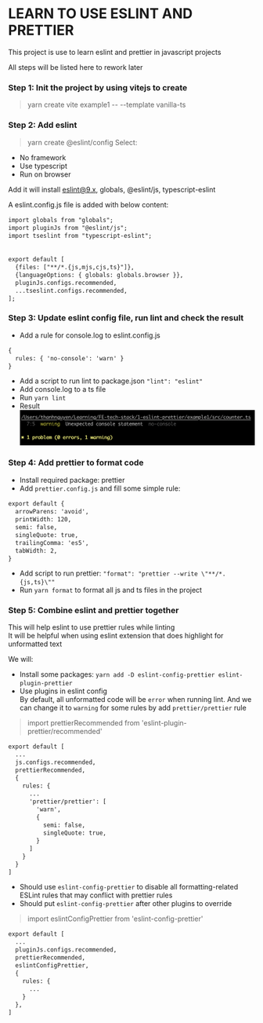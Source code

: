 # LEARN TO USE ESLINT AND PRETTIER
This project is use to learn eslint and prettier in javascript projects

All steps will be listed here to rework later

### Step 1: Init the project by using vitejs to create
> yarn create vite example1 -- --template vanilla-ts

### Step 2: Add eslint
> yarn create @eslint/config
Select: 
- No framework
- Use typescript
- Run on browser

Add it will install eslint@9.x, globals, @eslint/js, typescript-eslint

A eslint.config.js file is added with below content:
```
import globals from "globals";
import pluginJs from "@eslint/js";
import tseslint from "typescript-eslint";


export default [
  {files: ["**/*.{js,mjs,cjs,ts}"]},
  {languageOptions: { globals: globals.browser }},
  pluginJs.configs.recommended,
  ...tseslint.configs.recommended,
];
```

### Step 3: Update eslint config file, run lint and check the result
- Add a rule for console.log to eslint.config.js
```
{
  rules: { 'no-console': 'warn' }
}
```
- Add a script to run lint to package.json `"lint": "eslint"`
- Add console.log to a ts file
- Run `yarn lint`
- Result
![alt text](./readme-files/eslint-console.png)

### Step 4: Add prettier to format code
- Install required package: prettier
- Add `prettier.config.js` and fill some simple rule:
```
export default {
  arrowParens: 'avoid',
  printWidth: 120,
  semi: false,
  singleQuote: true,
  trailingComma: 'es5',
  tabWidth: 2,
}
```
- Add script to run prettier: `"format": "prettier --write \"**/*.{js,ts}\""`
- Run `yarn format` to format all js and ts files in the project

### Step 5: Combine eslint and prettier together
This will help eslint to use prettier rules while linting \
It will be helpful when using eslint extension that does highlight for unformatted text

We will:
- Install some packages: `yarn add -D eslint-config-prettier eslint-plugin-prettier`
- Use plugins in eslint config\
By default, all unformatted code will be `error` when running lint.
And we can change it to `warning` for some rules by add `prettier/prettier` rule
> import prettierRecommended from 'eslint-plugin-prettier/recommended'
```
export default [
  ...
  js.configs.recommended,
  prettierRecommended,
  {
    rules: {
      ...
      'prettier/prettier': [
        'warn',
        {
          semi: false,
          singleQuote: true,
        }
      ]
    }
  }
]
```
- Should use `eslint-config-prettier` to disable all formatting-related ESLint rules that may conflict with prettier rules
- Should put `eslint-config-prettier` after other plugins to override
> import eslintConfigPrettier from 'eslint-config-prettier'
```
export default [
  ...
  pluginJs.configs.recommended,
  prettierRecommended,
  eslintConfigPrettier,
  {
    rules: {
      ...
    }
  },
]
```